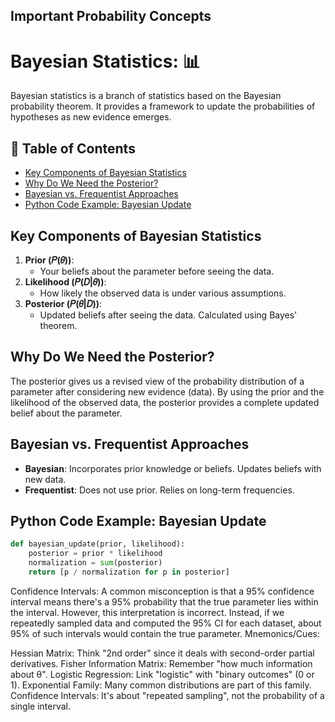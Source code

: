 ## Important Probability Concepts

# Bayesian Statistics: 📊

Bayesian statistics is a branch of statistics based on the Bayesian probability theorem. It provides a framework to update the probabilities of hypotheses as new evidence emerges.

## 📜 Table of Contents
- [Key Components of Bayesian Statistics](#key-components)
- [Why Do We Need the Posterior?](#why-the-posterior)
- [Bayesian vs. Frequentist Approaches](#bayesian-vs-frequentist)
- [Python Code Example: Bayesian Update](#python-example)

<a name="key-components"></a>
## Key Components of Bayesian Statistics

1. **Prior (𝑃(𝜃))**: 
   - Your beliefs about the parameter before seeing the data.
2. **Likelihood (𝑃(𝐷|𝜃))**: 
   - How likely the observed data is under various assumptions.
3. **Posterior (𝑃(𝜃|𝐷))**: 
   - Updated beliefs after seeing the data. Calculated using Bayes' theorem.

<a name="why-the-posterior"></a>
## Why Do We Need the Posterior?

The posterior gives us a revised view of the probability distribution of a parameter after considering new evidence (data). By using the prior and the likelihood of the observed data, the posterior provides a complete updated belief about the parameter.

<a name="bayesian-vs-frequentist"></a>
## Bayesian vs. Frequentist Approaches

- **Bayesian**: Incorporates prior knowledge or beliefs. Updates beliefs with new data.
- **Frequentist**: Does not use prior. Relies on long-term frequencies.

<a name="python-example"></a>
## Python Code Example: Bayesian Update

```python
def bayesian_update(prior, likelihood):
    posterior = prior * likelihood
    normalization = sum(posterior)
    return [p / normalization for p in posterior]
```




Confidence Intervals: A common misconception is that a 95% confidence interval means there's a 95% probability that the true parameter lies within the interval. However, this interpretation is incorrect. Instead, if we repeatedly sampled data and computed the 95% CI for each dataset, about 95% of such intervals would contain the true parameter.
Mnemonics/Cues:

Hessian Matrix: Think "2nd order" since it deals with second-order partial derivatives.
Fisher Information Matrix: Remember "how much information about θ".
Logistic Regression: Link "logistic" with "binary outcomes" (0 or 1).
Exponential Family: Many common distributions are part of this family.
Confidence Intervals: It's about "repeated sampling", not the probability of a single interval.
